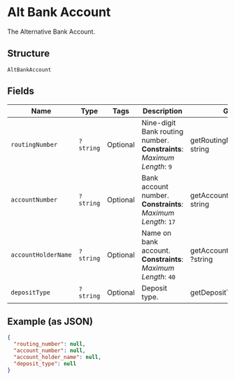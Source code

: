 
# Alt Bank Account

The Alternative Bank Account.

## Structure

`AltBankAccount`

## Fields

| Name | Type | Tags | Description | Getter | Setter |
|  --- | --- | --- | --- | --- | --- |
| `routingNumber` | `?string` | Optional | Nine-digit Bank routing number.<br>**Constraints**: *Maximum Length*: `9` | getRoutingNumber(): ?string | setRoutingNumber(?string routingNumber): void |
| `accountNumber` | `?string` | Optional | Bank account number.<br>**Constraints**: *Maximum Length*: `17` | getAccountNumber(): ?string | setAccountNumber(?string accountNumber): void |
| `accountHolderName` | `?string` | Optional | Name on bank account.<br>**Constraints**: *Maximum Length*: `40` | getAccountHolderName(): ?string | setAccountHolderName(?string accountHolderName): void |
| `depositType` | `?string` | Optional | Deposit type. | getDepositType(): ?string | setDepositType(?string depositType): void |

## Example (as JSON)

```json
{
  "routing_number": null,
  "account_number": null,
  "account_holder_name": null,
  "deposit_type": null
}
```

